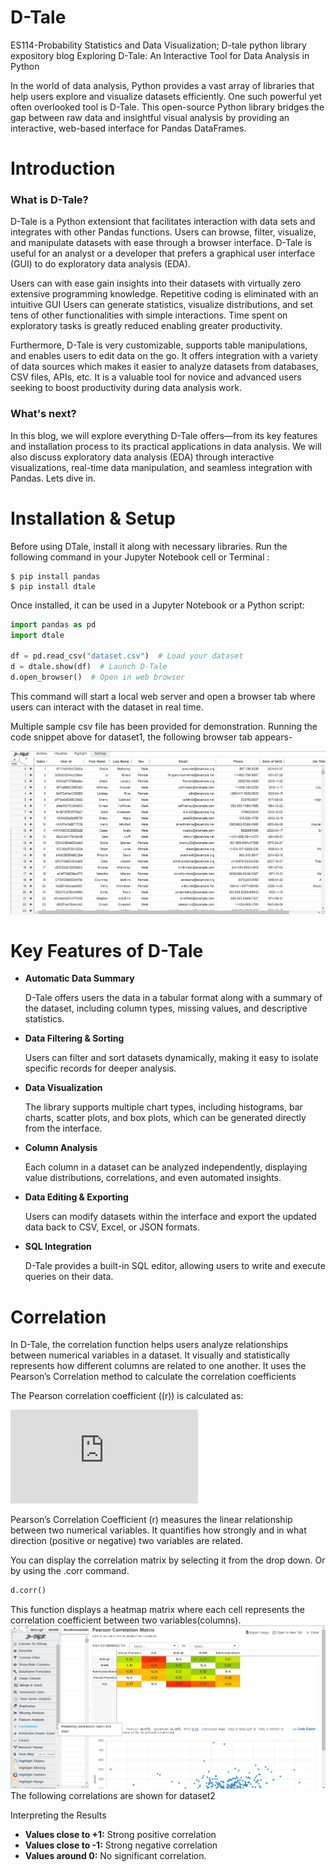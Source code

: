 # D-Tale
ES114-Probability Statistics and Data Visualization; D-tale python library expository blog
Exploring D-Tale: An Interactive Tool for Data Analysis in Python

In the world of data analysis, Python provides a vast array of libraries that help users explore and visualize datasets efficiently. One such powerful yet often overlooked tool is D-Tale. This open-source Python library bridges the gap between raw data and insightful visual analysis by providing an interactive, web-based interface for Pandas DataFrames.

# Introduction

### What is D-Tale?

D-Tale is a Python extensiont that facilitates interaction with data sets and integrates with other Pandas functions. Users can browse, filter, visualize, and manipulate datasets with ease through a browser interface. D-Tale is useful for an analyst or a developer that prefers a graphical user interface (GUI) to do exploratory data analysis (EDA).

Users can with ease gain insights into their datasets with virtually zero extensive programming knowledge. Repetitive coding is eliminated with an intuitive GUI Users can generate statistics, visualize distributions, and set tens of other functionalities with simple interactions. Time spent on exploratory tasks is greatly reduced enabling greater productivity.

Furthermore, D-Tale is very customizable, supports table manipulations, and enables users to edit data on the go. It offers integration with a variety of data sources which makes it easier to analyze datasets from databases, CSV files, APIs, etc. It is a valuable tool for novice and advanced users seeking to boost productivity during data analysis work.

### What's next?
In this blog, we will explore everything D-Tale offers—from its key features and installation process to its practical applications in data analysis. We will also discuss  exploratory data analysis (EDA) through interactive visualizations, real-time data manipulation, and seamless integration with Pandas. Lets dive in.

# Installation & Setup
Before using DTale, install it along with necessary libraries. Run the following command in your Jupyter Notebook cell or Terminal :

```
$ pip install pandas
$ pip install dtale
``` 

Once installed, it can be used in a Jupyter Notebook or a Python script:
```python
import pandas as pd
import dtale

df = pd.read_csv("dataset.csv")  # Load your dataset
d = dtale.show(df)  # Launch D-Tale
d.open_browser()  # Open in web browser
 ``` 

This command will start a local web server and open a browser tab where users can interact with the dataset in real time.


Multiple sample csv file has been provided for demonstration. Running the code snippet above for dataset1, the following browser tab appears-

![Alt Text](images/img001.png)

# Key Features of D-Tale

- **Automatic Data Summary**

  D-Tale offers users the data in a tabular format along with a summary of the dataset, including column types, missing values, and descriptive statistics.
- **Data Filtering & Sorting**

  Users can filter and sort datasets dynamically, making it easy to isolate specific records for deeper analysis.
- **Data Visualization**

  The library supports multiple chart types, including histograms, bar charts, scatter plots, and box plots, which can be generated directly from the interface.
- **Column Analysis**

  Each column in a dataset can be analyzed independently, displaying value distributions, correlations, and even automated insights.
- **Data Editing & Exporting**

   Users can modify datasets within the interface and export the updated data back to CSV, Excel, or JSON formats.
- **SQL Integration**

  D-Tale provides a built-in SQL editor, allowing users to write and execute queries on their data.

# Correlation

In D-Tale, the correlation function helps users analyze relationships between numerical variables in a dataset. It visually and statistically represents how different columns are related to one another. It uses the Pearson’s Correlation method to calculate the correlation coefficients

The Pearson correlation coefficient (\(r\)) is calculated as:

![Pearson Formula](https://latex.codecogs.com/png.latex?r%20%3D%20%5Cfrac%7B%5Csum%20(X_i%20-%20%5Cbar%7BX%7D)%20(Y_i%20-%20%5Cbar%7BY%7D)%7D%7B%5Csqrt%7B%5Csum%20(X_i%20-%20%5Cbar%7BX%7D)%5E2%7D%20%5Ctimes%20%5Csqrt%7B%5Csum%20(Y_i%20-%20%5Cbar%7BY%7D)%5E2%7D%7D)

Pearson’s Correlation Coefficient (r) measures the linear relationship between two numerical variables. It quantifies how strongly and in what direction (positive or negative) two variables are related.

You can display the correlation matrix by selecting it from the drop down. Or by using the .corr command.
```python
d.corr()
```
This function displays a heatmap matrix where each cell represents the correlation coefficient between two variables(columns). 
![Alt Text](images/img002.png)
The following correlations are shown for dataset2

Interpreting the Results
- **Values close to +1:**    Strong positive correlation 
- **Values close to -1:**    Strong negative correlation 
- **Values around 0:**       No significant correlation.




